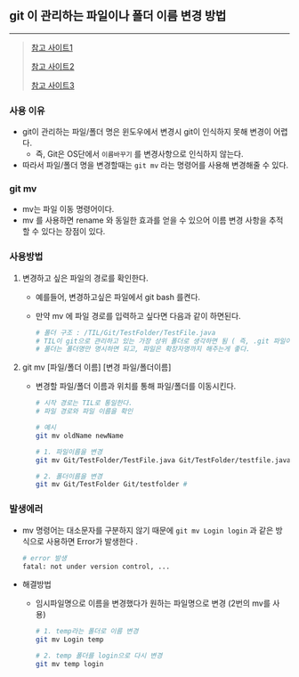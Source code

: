 ## git  이 관리하는 파일이나 폴더 이름 변경 방법

---

>[참고 사이트1](https://jonyo.tistory.com/162)
>
>[참고 사이트2](https://velog.io/@yhe228/%ED%8F%B4%EB%8D%94%EB%AA%85-%EB%B3%80%EA%B2%BD%EC%8B%9C-git%EC%97%90-%EB%B0%98%EC%98%81%EC%9D%B4-%EC%95%88%EB%90%98%EB%8A%94-%EC%9D%B4%EC%8A%88)
>
>[참고 사이트3](https://somjang.tistory.com/entry/Git-%ED%8C%8C%EC%9D%BC%EC%9D%98-%EC%9D%B4%EB%A6%84%EC%9D%84-%EB%B0%94%EA%BE%B8%EB%8A%94-%EB%B0%A9%EB%B2%95)

### 사용 이유

- git이 관리하는 파일/폴더 명은 윈도우에서 변경시 git이 인식하지 못해 변경이 어렵다. 
  - 즉, Git은 OS단에서 `이름바꾸기` 를 변경사항으로 인식하지 않는다. 
- 따라서 파일/폴더 명을 변경할때는 `git mv` 라는 명령어를 사용해 변경해줄 수 있다. 

### git mv

- mv는 파일 이동 명령어이다. 
- mv 를 사용하면 rename 와 동일한 효과를 얻을 수 있으어 이름 변경 사항을 추적할 수 있다는 장점이 있다. 

### 사용방법

1. 변경하고 싶은 파일의 경로를 확인한다. 

   - 예를들어, 변경하고싶은 파일에서 git bash 를켠다. 

   - 만약 mv 에 파일 경로를 입력하고 싶다면 다음과 같이 하면된다. 

     ```bash
     # 폴더 구조 : /TIL/Git/TestFolder/TestFile.java 
     # TIL이 git으로 관리하고 있는 가장 상위 폴더로 생각하면 됨 ( 즉, .git 파일이 있는 폴더 )
     # 폴더는 폴더명만 명시하면 되고, 파일은 확장자명까지 해주는게 좋다. 
     ```

2. git mv [파일/폴더 이름] [변경 파일/폴더이름]

   - 변경할 파일/폴더 이름과 위치를 통해 파일/폴더를 이동시킨다. 

     ```bash
     # 시작 경로는 TIL로 통일한다. 
     # 파일 경로와 파일 이름을 확인 
     
     # 예시 
     git mv oldName newName
     
     # 1. 파일이름을 변경 
     git mv Git/TestFolder/TestFile.java Git/TestFolder/testfile.java # 만약 Git 바로 밑으로 옮기고 싶다면 Git/testfile.java 로 사용하면 된다. 
     
     # 2. 폴더이름을 변경 
     git mv Git/TestFolder Git/testfolder # 
     ```

### 발생에러

- mv 명령어는 대소문자를 구분하지 않기 때문에 `git mv Login login` 과 같은 방식으로 사용하면 Error가 발생한다 .

  ```bash
  # error 발생
  fatal: not under version control, ...
  ```

- 해결방법

  - 임시파일명으로 이름을 변경했다가 원하는 파일명으로 변경 (2번의 mv를 사용)

    ```bash
    # 1. temp라는 폴더로 이름 변경
    git mv Login temp
    
    # 2. temp 폴더를 login으로 다시 변경 
    git mv temp login
    ```

    